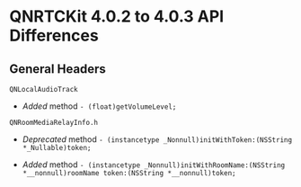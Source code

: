 # QNRTCKit 4.0.2 to 4.0.3 API Differences

## General Headers

```
QNLocalAudioTrack
```
- *Added*  method `- (float)getVolumeLevel;`

```
QNRoomMediaRelayInfo.h
```
- *Deprecated*  method `- (instancetype _Nonnull)initWithToken:(NSString *_Nullable)token;`

- *Added*  method `- (instancetype _Nonnull)initWithRoomName:(NSString *__nonnull)roomName token:(NSString *__nonnull)token;`
